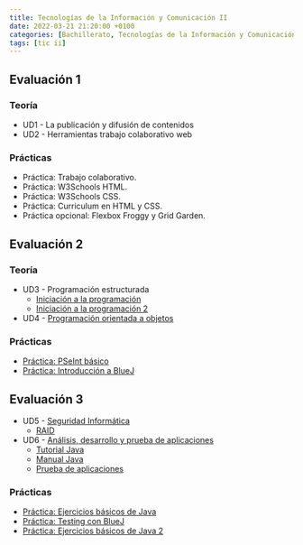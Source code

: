 ```yaml
---
title: Tecnologías de la Información y Comunicación II
date: 2022-03-21 21:20:00 +0100
categories: [Bachillerato, Tecnologías de la Información y Comunicación II]
tags: [tic ii]
---
```


<style>
  .post h1, .post-content h2, .post-content h3, .post-content h4, a{
    color: var(--tic-ii-color);
  }
</style>

## Evaluación 1

### Teoría

- UD1 - La publicación y difusión de contenidos
- UD2 - Herramientas trabajo colaborativo web

### Prácticas

- Práctica: Trabajo colaborativo.
- Práctica: W3Schools HTML.
- Práctica: W3Schools CSS.
- Práctica: Curriculum en HTML y CSS.
- Práctica opcional: Flexbox Froggy y Grid Garden.

## Evaluación 2

### Teoría

- UD3 - Programación estructurada
    - [Iniciación a la programación](/posts/iniciacion-a-la-programacion/)
    - [Iniciación a la programación 2](/posts/iniciacion-a-la-programacion-2/)
- UD4 - [Programación orientada a objetos](/posts/poo/)
    

### Prácticas

- [Práctica: PSeInt básico](/posts/practica-pseint-basico/)
- [Práctica: Introducción a BlueJ](/posts/practica-introduccion-a-bluej/)

## Evaluación 3

- UD5 - [Seguridad Informática](/posts/seguridad-informatica/)
    - [RAID](/posts/raid/)
- UD6 - [Análisis, desarrollo y prueba de aplicaciones](/posts/analisis-desarrollo-prueba-aplicaciones/)
    - [Tutorial Java](/posts/tutorial-java/)
    - [Manual Java](/posts/manual-java/)
    - [Prueba de aplicaciones](/posts/prueba-de-aplicaciones/)

### Prácticas

- [Práctica: Ejercicios básicos de Java](/posts/practica-java-basico/)
- [Práctica: Testing con BlueJ](/posts/practica-testing-con-bluej/)
- [Práctica: Ejercicios básicos de Java 2](/posts/practica-ejercicios-basicos-java-2/)